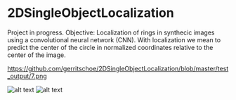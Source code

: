 # 2DSingleObjectLocalization
Project in progress. Objective: Localization of rings in synthecic images using a convolutional neural network (CNN). With localization we mean to predict the center of the circle in normalized coordinates relative to the center of the image. 

https://github.com/gerritschoe/2DSingleObjectLocalization/blob/master/test_output/7.png

![alt text](https://github.com/gerritschoe/2DSingleObjectLocalization/blob/master/data/7.png "Input") ![alt text](https://github.com/gerritschoe/2DSingleObjectLocalization/blob/master/test_output/7.png "Prediction")
